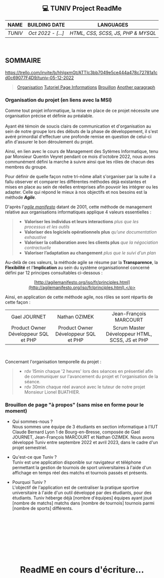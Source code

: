 <!-- # TUNIV'S REPOSITORY on GITHUB -->
<!-- https://www.notion.so/c03fb4345a5240639c676005b6aec94f?v=c5031c7a331d45e58a7899a58b5aff25 -->

<br><br><br>
<h2 align=center>  💻 TUNIV Project ReadMe</h1>
<div align=center>

| **NAME** | **BUILDING DATE** | **LANGUAGES** |
|:--------:|:-----------------:|:-------------:|
|*TUNIV*|*Oct 2022 - [...]*|*HTML, CSS, SCSS, JS, PHP & MYSQL*|
<br>
</div>

## SOMMAIRE



https://trello.com/invite/b/hhlgxmGt/ATTIc3bb7049e5ce444a478c72781a1cd0c69077F4D9/tuniv-05-12-2022
> [Organisation](#organisation)
> [Tutoriel Page Informations](#tutoinformation)
> [Brouillon](#brouillon)
> [Another paragraph](#paragraph2)

<h3> Organisation du projet (en liens avec la MSI) <a name="organisation"></a></h3>

Comme tout projet informatique, la mise en place de ce projet nécessite une organisation précise et définie au préalable. <br><br>
Ayant été témoin de soucis clairs de communication et d'organisation au sein de notre groupe lors des débuts de la phase de développement, il s'est avéré primordial d'effectuer une profonde remise en question de celui-ci afin d'assurer le bon déroulement du projet.

Ainsi, en lien avec le cours de Management des Sytèmes Informatique, tenu par Monsieur Quentin Veyret pendant ce mois d'octobre 2022, nous avons communément défini la marche à suivre ainsi que les rôles de chacun des membres du groupe.

Pour définir de quelle façon notre tri-nôme allait s'organiser par la suite il a fallu observer et comparer les différentes méthodes déjà existantes et mises en place au sein de réelles entreprises afin pouvoir les intégrer ou les adapter.
Celle qui répond le mieux à nos objectifs et nos besoins est la méthode ***Agile***.

D'après l'[*agile manifesto*](http://agilemanifesto.org/iso/fr/manifesto.html) datant de 2001, cette méthode de management relative aux organisations informatiques applique 4 valeurs essentielles : <br>

> - **Valoriser les individus et leurs interactions** *plus que les processus et les outils*
> - **Valoriser des logiciels opérationnels plus** *qu’une documentation exhaustive*
> - **Valoriser la collaboration avec les clients plus** *que la négociation contractuelle*
> - **Valoriser l’adaptation au changement** *plus que le suivi d’un plan*

Au-delà de ces valeurs, la méthode agile se résume par la **Transparence**, la **Flexibilité** et l'**Implication** au sein du système organisationnel concerné défini par 12 principes consultables ci-dessous : <p align=center>[http://agilemanifesto.org/iso/fr/principles.html](http://agilemanifesto.org/iso/fr/principles.html).</p>

Ainsi, en application de cette méthode agile, nos rôles se sont répartis de cette façon :<br>
<table align=center>
  <tr>
    <td align=center>Gael JOURNET</td>
    <td align=center>Nathan OZIMEK</td>
    <td align=center>Jean-François MARCOURT</td>
  </tr>
  <tr>
    <td align=center>Product Owner <br> Développeur SQL et PHP</td>
    <td align=center>Product Owner <br> Développeur SQL et PHP</td>
    <td align=center>Scrum Master <br> Développeur HTML, SCSS, JS et PHP</td>
  </tr>
</table><br>

Concernant l'organisation temporelle du projet : 
> - rdv 15min chaque '2 heures' lors des séances en présentiel afin de communiquer sur l'avancement du projet et l'organisation de la séance.
> - rdv 30min chaque réel avancé avec le tuteur de notre projet Monsieur Lionel BUATHIER.











### Brouillon de page "à propos" (sans mise en forme pour le moment)<a name="brouillon"></a>

- Qui sommes-nous ? <br>
Nous sommes une équipe de 3 étudiants en section informatique à l'IUT Claude Bernard Lyon 1 de Bourg-en-Bresse, composée de Gael JOURNET, Jean-François MARCOURT et Nathan OZIMEK. Nous avons développé Tuniv entre septembre 2022 et avril 2023, dans le cadre d'un projet semestriel.

- Qu'est-ce que Tuniv ? <br>
Tuniv est une application disponible sur navigateur et téléphone permettant la gestion de tournois de sport universitaires à l'aide d'un affichage en temps réel des matchs et tournois passés et présents.

- Pourquoi Tuniv ? <br>
L'objectif de l'application est de centraliser la pratique sportive universitaire à l'aide d'un outil développé par des étudiants, pour des étudiants. Tuniv héberge déjà [nombre d'équipes] équipes ayant joué [nombre de matchs] matchs dans [nombre de tournois] tournois parmi [nombre de sports] différents.


<h1 align=center><br><br><br><br>ReadME en cours d'écriture...</h1>

<!-- ### Tutoriel pour la modification de la page "Information"<a name="tutoinformation">
https://www.lambdatest.com/free-online-tools/markdown-to-html-converter
 -->
